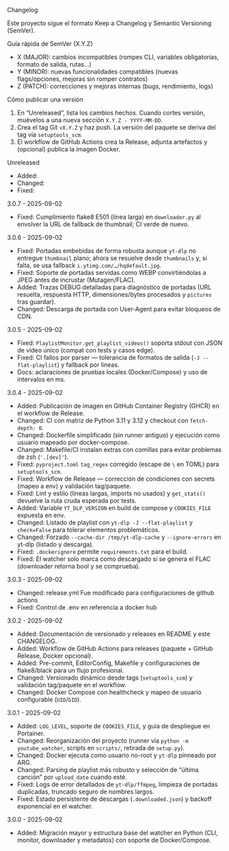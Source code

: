 Changelog

Este proyecto sigue el formato Keep a Changelog y Semantic Versioning (SemVer).

Guía rápida de SemVer (X.Y.Z)
- X (MAJOR): cambios incompatibles (rompes CLI, variables obligatorias, formato de salida, rutas…)
- Y (MINOR): nuevas funcionalidades compatibles (nuevas flags/opciones, mejoras sin romper contratos)
- Z (PATCH): correcciones y mejoras internas (bugs, rendimiento, logs)

Cómo publicar una versión
1) En “Unreleased”, lista los cambios hechos. Cuando cortes versión, muévelos a una nueva sección `X.Y.Z - YYYY-MM-DD`.
2) Crea el tag Git `vX.Y.Z` y haz push. La versión del paquete se deriva del tag vía `setuptools_scm`.
3) El workflow de GitHub Actions crea la Release, adjunta artefactos y (opcional) publica la imagen Docker.

Unreleased
- Added:
- Changed:
- Fixed:

3.0.7 - 2025-09-02
- Fixed: Cumplimiento flake8 E501 (línea larga) en `downloader.py` al envolver la URL de fallback de thumbnail; CI verde de nuevo.

3.0.6 - 2025-09-02
- Fixed: Portadas embebidas de forma robusta aunque `yt-dlp` no entregue `thumbnail` plano; ahora se resuelve desde `thumbnails` y, si falta, se usa fallback `i.ytimg.com/…/hqdefault.jpg`.
- Fixed: Soporte de portadas servidas como WEBP convirtiéndolas a JPEG antes de incrustar (Mutagen/FLAC).
- Added: Trazas DEBUG detalladas para diagnóstico de portadas (URL resuelta, respuesta HTTP, dimensiones/bytes procesados y `pictures` tras guardar).
- Changed: Descarga de portada con User‑Agent para evitar bloqueos de CDN.

3.0.5 - 2025-09-02
- Fixed: `PlaylistMonitor.get_playlist_videos()` soporta stdout con JSON de video único (compat con tests y casos edge).
- Fixed: CI fallos por parser — tolerancia de formatos de salida (`-J --flat-playlist`) y fallback por líneas.
- Docs: aclaraciones de pruebas locales (Docker/Compose) y uso de intervalos en ms.

3.0.4 - 2025-09-02
- Added: Publicación de imagen en GitHub Container Registry (GHCR) en el workflow de Release.
- Changed: CI con matriz de Python 3.11 y 3.12 y checkout con `fetch-depth: 0`.
- Changed: Dockerfile simplificado (sin runner antiguo) y ejecución como usuario mapeado por docker-compose.
- Changed: Makefile/CI instalan extras con comillas para evitar problemas de zsh (`'.[dev]'`).
- Fixed: `pyproject.toml` `tag_regex` corregido (escape de `\` en TOML) para `setuptools_scm`.
- Fixed: Workflow de Release — corrección de condiciones con secrets (mapeo a env) y validación tag/paquete.
- Fixed: Lint y estilo (líneas largas, imports no usados) y `get_stats()` devuelve la ruta cruda esperada por tests.
- Added: Variable `YT_DLP_VERSION` en build de compose y `COOKIES_FILE` expuesta en env.
- Changed: Listado de playlist con `yt-dlp -J --flat-playlist` y `check=False` para tolerar elementos problemáticos.
- Changed: Forzado `--cache-dir /tmp/yt-dlp-cache` y `--ignore-errors` en yt-dlp (listado y descarga).
- Fixed: `.dockerignore` permite `requirements.txt` para el build.
- Fixed: El watcher solo marca como descargado si se genera el FLAC (downloader retorna bool y se comprueba).

3.0.3 - 2025-09-02
- Changed: release.yml Fue modificado para configuraciones de github actions
- Fixed: Control de .env en referencia a docker hub

3.0.2 - 2025-09-02
- Added: Documentación de versionado y releases en README y este CHANGELOG.
- Added: Workflow de GitHub Actions para releases (paquete + GitHub Release, Docker opcional).
- Added: Pre-commit, EditorConfig, Makefile y configuraciones de flake8/black para un flujo profesional.
- Changed: Versionado dinámico desde tags (`setuptools_scm`) y validación tag/paquete en el workflow.
- Changed: Docker Compose con healthcheck y mapeo de usuario configurable (`UID`/`GID`).

3.0.1 - 2025-09-02
- Added: `LOG_LEVEL`, soporte de `COOKIES_FILE`, y guía de despliegue en Portainer.
- Changed: Reorganización del proyecto (runner vía `python -m youtube_watcher`, scripts en `scripts/`, retirada de `setup.py`).
- Changed: Docker ejecuta como usuario no-root y `yt-dlp` pinneado por ARG.
- Changed: Parsing de playlist más robusto y selección de “última canción” por `upload_date` cuando esté.
- Fixed: Logs de error detallados de `yt-dlp/ffmpeg`, limpieza de portadas duplicadas, truncado seguro de nombres largos.
- Fixed: Estado persistente de descargas (`.downloaded.json`) y backoff exponencial en el watcher.

3.0.0 - 2025-09-02
- Added: Migración mayor y estructura base del watcher en Python (CLI, monitor, downloader y metadatos) con soporte de Docker/Compose.
